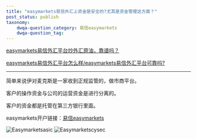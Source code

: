 ```yaml
---
title: "easymarkets易信外汇上资金是安全的?尤其是资金管理这方面？"
post_status: publish
taxonomy:
    dwqa-question_category: 易信easymarkets
    dwqa-question_tag:
---
```


[easymarkets易信外汇平台炒外汇原油，靠谱吗？](https://we.laowei8.com/question/easymarkets-trading)

[easymarkets易信外汇平台怎么样/easymarkets易信外汇平台可靠吗?](https://we.laowei8.com/question/how-about-easymarkets)

* * *

简单来说伊对麦克斯是一家收到正规监管的，做市商平台。

客户的操作资金与公司的运营资金是进行分离的。

客户的资金都是托管在第三方银行里面。

easymarkets开户链接：[易信easymarkets](https://we.laowei8.com/go/easymarketschina "易信easymarkets")

![Easymarketsasic](https://we.laowei8.com/wp-content/uploads/2020/07/ab6d192fa1ac9e71ae52343266b6fb80-4.jpg) ![Easymarketscysec](https://we.laowei8.com/wp-content/uploads/2020/07/c2552657b59c3b4e33052d763ee7de00-4.jpg)
